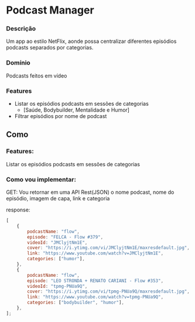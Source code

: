 # Podcast Manager

### Descrição

Um app ao estilo NetFlix, aonde possa centralizar diferentes episódios podcasts separados por categorias.

### Domínio

Podcasts feitos em vídeo

### Features

-   Listar os episódios podcasts em sessões de categorias
    -   [Saúde, Bodybuilder, Mentalidade e Humor]
-   Filtrar episódios por nome de podcast

## Como

### Features:

Listar os episódios podcasts em sessões de categorias

### Como vou implementar:

GET: Vou retornar em uma API Rest(JSON) o nome podcast, nome do episódio, imagem de capa, link e categoria

response:

```js
[
	{
		podcastName: "flow",
		episode: "FELCA - Flow #379",
		videoId: "JMClyjtNm1E",
		cover: "https://i.ytimg.com/vi/JMClyjtNm1E/maxresdefault.jpg",
		link: "https://www.youtube.com/watch?v=JMClyjtNm1E",
		categories: ["humor"],
	},
	{
		podcastName: "flow",
		episode: "LEO STRONDA + RENATO CARIANI - Flow #353",
		videoId: "tpmg-PNUa9Q",
		cover: "https://i.ytimg.com/vi/tpmg-PNUa9Q/maxresdefault.jpg",
		link: "https://www.youtube.com/watch?v=tpmg-PNUa9Q",
		categories: ["bodybuilder", "humor"],
	},
];
```
